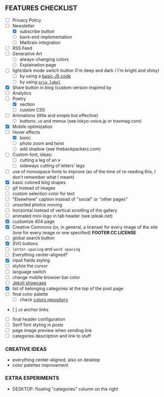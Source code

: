 ## FEATURES CHECKLIST

- [ ] Privacy Policy
- [ ] Newsletter
	- [x] subscribe button
	- [ ] back-end implementation
	- [ ] Mailtrain integration
- [ ] RSS Feed
- [ ] Generative Art
	- [ ] always-changing colors
	- [ ] Explaination page
- [ ] light/dark mode switch button (I'm deep and dark / I'm bright and shiny)
	- [ ] by using a [basic JS code](https://www.w3schools.com/howto/tryit.asp?filename=tryhow_js_toggle_dark_mode)
	- [ ] by using [`aria label`](https://developer.mozilla.org/en-US/docs/Web/Accessibility/ARIA/ARIA_Techniques/Using_the_aria-label_attribute)
- [x] Share button in blog (custom version inspired by 
- [ ] Analytics
- [ ] Poetry
	- [x] section
	- [ ] custom CSS
- [ ] Animations (little and simple but effective)
	- [ ] buttons: `x`s and menus (see tokyo-voice.jp or traxmag.com)
- [x] Mobile optimization
- [ ] Hover effects
	- [x] basic
	- [ ] photo zoom and twist
	- [ ] add shadow (see thebackpackerz.com)
- [ ] Custom font, ideas:
	- [ ] cutting a leg of an x
	- [ ] sideways cutting of letters' legs
- [ ] use of monospace fonts to improve (as of the time of re-reading this, I don't remember what I meant)
- [x] basic colored biiig shapes
- [ ] gif instead of images 
- [ ] custom selection color for text
- [ ] "Elsewhere" caption instead of "social" or "other pages"
- [ ] unsorted photos moving
- [ ] horizontal instead of vertical scrolling of the gallery
- [ ] animated mini-logo in tab header (see ipleak.net)
- [x] customize 404 page
- [x] Creative Commons (or, in general, a license) for every image of the site (one for every image or one specified) **FOOTER CC LICENSE**
- [ ] global search button
- [x] SVG buttons
- [ ] `letter-spacing` and `word spacing`
- [ ] Everything center-aligned?
- [x] input fields styling
- [ ] stylize the cursor
- [ ] language switch
- [ ] change mobile browser bar color
- [ ] [Jekyll showcase](https://github.com/planetjekyll/showcase)
- [x] list of belonging categories at the top of the post page
- [ ] final color palette
	- [ ] check [colors repository](https.//github.com/xplosionmind/colors)
- [ ] `id` anchor links
- [ ] final header configuration
- [ ] Serif font styling in posts
- [ ] page image preview when sending link
- [ ] categories description and link to stuff

### CREATIVE IDEAS

- everything center-aligned, also on desktop
- color palettes improvement

### EXTRA ESPERIMENTS

- DESKTOP: floating "categories" column on the right
